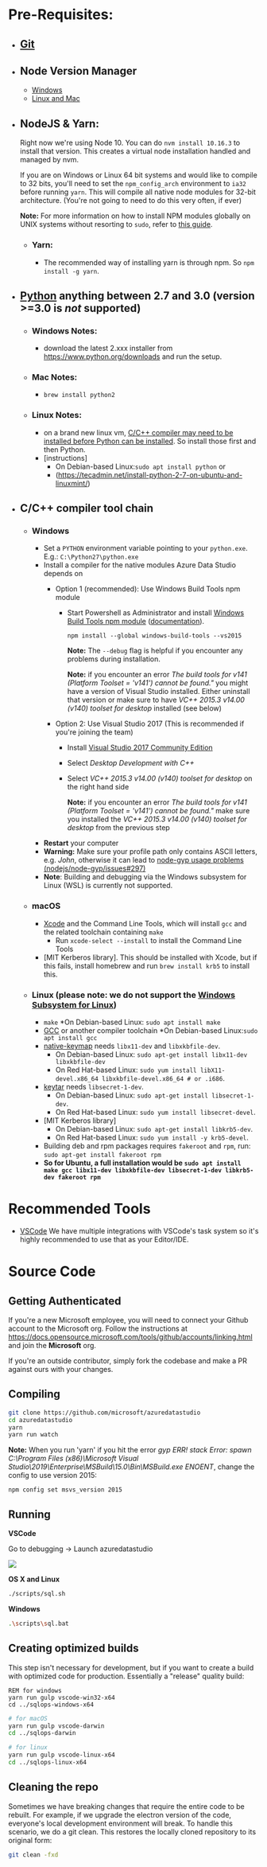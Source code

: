 # Pre-Requisites:
- ## [Git](https://git-scm.com)
- ## Node Version Manager
  - [Windows](https://github.com/coreybutler/nvm-windows)
  - [Linux and Mac](https://github.com/nvm-sh/nvm)
- ## NodeJS & Yarn:

  Right now we're using Node 10. You can do `nvm install 10.16.3` to install that version. This creates a virtual node installation handled and managed by nvm.


  If you are on Windows or Linux 64 bit systems and would like to compile to 32 bits, you'll need to set the `npm_config_arch` environment to `ia32` before running `yarn`. This will compile all native node modules for 32-bit architecture. (You're not going to need to do this very often, if ever)

  **Note:** For more information on how to install NPM modules globally on UNIX systems without resorting to `sudo`, refer to [this guide](http://www.johnpapa.net/how-to-use-npm-global-without-sudo-on-osx/).
  - ### Yarn: 
     -  The recommended way of installing yarn is through npm. So `npm install -g yarn`.
- ## [Python](https://www.python.org/downloads/) anything between 2.7 and 3.0 (version >=3.0 is __*not*__ supported) 
  - ### Windows Notes:
     - download the latest 2.xxx installer from https://www.python.org/downloads and run the setup.
  - ### Mac Notes:
     - `brew install python2`
  - ### Linux Notes:
      - on a brand new linux vm, [C/C++ compiler may need to be installed before Python can be installed](#linux-please-note-we-do-not-support-the-windows-subsystem-for-linux). So install those first and then Python.
      - [instructions]
          - On Debian-based Linux:`sudo apt install python`
          or
          - (https://tecadmin.net/install-python-2-7-on-ubuntu-and-linuxmint/)
- ## C/C++ compiler tool chain
  - ### **Windows**
    - Set a `PYTHON` environment variable pointing to your `python.exe`. E.g.: `C:\Python27\python.exe`
	- Install a compiler for the native modules Azure Data Studio depends on
		- Option 1 (recommended): Use Windows Build Tools npm module
			- Start Powershell as Administrator and install [Windows Build Tools npm module](https://github.com/felixrieseberg/windows-build-tools) ([documentation](https://github.com/felixrieseberg/windows-build-tools#visual-studio-2017-vs-visual-studio-2015)).
				```
				npm install --global windows-build-tools --vs2015
				```
				**Note:** The `--debug` flag is helpful if you encounter any problems during installation.

				**Note:** if you encounter an error *The build tools for v141 (Platform Toolset = 'v141') cannot be found."* you might have a version of Visual Studio installed. Either uninstall that version or make sure to have *VC++ 2015.3 v14.00 (v140) toolset for desktop* installed (see below)

		- Option 2: Use Visual Studio 2017 (This is recommended if you're joining the team)
			- Install [Visual Studio 2017 Community Edition](https://visualstudio.microsoft.com/downloads/)
			- Select *Desktop Development with C++*
			- Select *VC++ 2015.3 v14.00 (v140) toolset for desktop* on the right hand side

				**Note:** if you encounter an error *The build tools for v141 (Platform Toolset = 'v141') cannot be found."* make sure you installed the *VC++ 2015.3 v14.00 (v140) toolset for desktop* from the previous step
	- **Restart** your computer
    - **Warning:** Make sure your profile path only contains ASCII letters, e.g. *John*, otherwise it can lead to [node-gyp usage problems (nodejs/node-gyp/issues#297)](https://github.com/nodejs/node-gyp/issues/297)
    - **Note**: Building and debugging via the Windows subsystem for Linux (WSL) is currently not supported.
  - ### **macOS**
    - [Xcode](https://developer.apple.com/xcode/downloads/) and the Command Line Tools, which will install `gcc` and the related toolchain containing `make`
      - Run `xcode-select --install` to install the Command Line Tools
    - [MIT Kerberos library]. This should be installed with Xcode, but if this fails, install homebrew and run `brew install krb5` to install this.
  - ### **Linux (please note: we do not support the [Windows Subsystem for Linux](https://docs.microsoft.com/en-us/windows/wsl/about))**
    * `make` 
       *On Debian-based Linux: `sudo apt install make`
    * [GCC](https://gcc.gnu.org) or another compiler toolchain
       *On Debian-based Linux:`sudo apt install gcc`
    * [native-keymap](https://www.npmjs.com/package/native-keymap) needs `libx11-dev` and `libxkbfile-dev`.
      * On Debian-based Linux: `sudo apt-get install libx11-dev libxkbfile-dev`
      * On Red Hat-based Linux: `sudo yum install libX11-devel.x86_64 libxkbfile-devel.x86_64 # or .i686`.
    * [keytar](https://www.npmjs.com/package/keytar) needs `libsecret-1-dev`.
      * On Debian-based Linux: `sudo apt-get install libsecret-1-dev`.
      * On Red Hat-based Linux: `sudo yum install libsecret-devel`.
    * [MIT Kerberos library]
      * On Debian-based Linux: `sudo apt-get install libkrb5-dev`.
      * On Red Hat-based Linux: `sudo yum install -y krb5-devel`.
    * Building deb and rpm packages requires `fakeroot` and `rpm`, run: `sudo apt-get install fakeroot rpm`
    * **So for Ubuntu, a full installation would be `sudo apt install make gcc libx11-dev libxkbfile-dev libsecret-1-dev libkrb5-dev fakeroot rpm`**

# Recommended Tools

- [VSCode](https://code.visualstudio.com/) We have multiple integrations with VSCode's task system so it's highly recommended to use that as your Editor/IDE.




# Source Code

## Getting Authenticated

If you're a new Microsoft employee, you will need to connect your Github account to the Microsoft org. Follow the instructions at https://docs.opensource.microsoft.com/tools/github/accounts/linking.html and join the **Microsoft** org. 

If you're an outside contributor, simply fork the codebase and make a PR against ours with your changes.

## Compiling

```bash
git clone https://github.com/microsoft/azuredatastudio
cd azuredatastudio
yarn
yarn run watch
```
**Note:** When you run 'yarn' if you hit the error *gyp ERR! stack Error: spawn C:\Program Files (x86)\Microsoft Visual Studio\2019\Enterprise\MSBuild\15.0\Bin\MSBuild.exe ENOENT*, change the config to use version 2015:
```
npm config set msvs_version 2015
```

## Running

**VSCode**

Go to debugging -> Launch azuredatastudio

  <img src='./media/launch_ads.PNG'>

**OS X and Linux**

```bash
./scripts/sql.sh
```

**Windows**

```bash
.\scripts\sql.bat
```

## Creating optimized builds

This step isn't necessary for development, but if you want to create a build with optimized code for production. Essentially a "release" quality build:

```batch
REM for windows
yarn run gulp vscode-win32-x64
cd ../sqlops-windows-x64
```

```bash
# for macOS
yarn run gulp vscode-darwin
cd ../sqlops-darwin

# for linux
yarn run gulp vscode-linux-x64
cd ../sqlops-linux-x64
```

## Cleaning the repo

Sometimes we have breaking changes that require the entire code to be rebuilt. For example, if we upgrade the electron version of the code, everyone's local development environment will break. To handle this scenario, we do a git clean. This restores the locally cloned repository to its original form:

```bash
git clean -fxd
```


